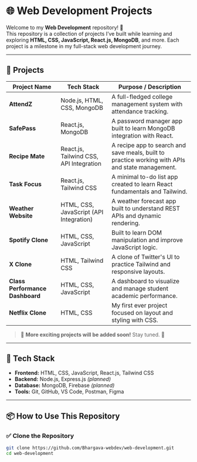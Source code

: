 # 🌐 Web Development Projects

Welcome to my **Web Development** repository! 🚀  
This repository is a collection of projects I’ve built while learning and exploring **HTML, CSS, JavaScript, React.js, MongoDB**, and more. Each project is a milestone in my full-stack web development journey.

---

## 📁 Projects

| Project Name              | Tech Stack                             | Purpose / Description |
|---------------------------|----------------------------------------|------------------------|
| **AttendZ**               | Node.js, HTML, CSS, MongoDB            | A full-fledged college management system with attendance tracking. |
| **SafePass**              | React.js, MongoDB                      | A password manager app built to learn MongoDB integration with React. |
| **Recipe Mate**           | React.js, Tailwind CSS, API Integration| A recipe app to search and save meals, built to practice working with APIs and state management. |
| **Task Focus**            | React.js, Tailwind CSS                 | A minimal to-do list app created to learn React fundamentals and Tailwind. |
| **Weather Website**       | HTML, CSS, JavaScript (API Integration)| A weather forecast app built to understand REST APIs and dynamic rendering. |
| **Spotify Clone**         | HTML, CSS, JavaScript                  | Built to learn DOM manipulation and improve JavaScript logic. |
| **X Clone**               | HTML, Tailwind CSS                     | A clone of Twitter's UI to practice Tailwind and responsive layouts. |
| **Class Performance Dashboard** | HTML, CSS, JavaScript         | A dashboard to visualize and manage student academic performance. |
| **Netflix Clone**         | HTML, CSS                              | My first ever project focused on layout and styling with CSS. |

> 📌 **More exciting projects will be added soon!** Stay tuned. 🎯

---

## 🚀 Tech Stack

- **Frontend:** HTML, CSS, JavaScript, React.js, Tailwind CSS  
- **Backend:** Node.js, Express.js *(planned)*  
- **Database:** MongoDB, Firebase *(planned)*  
- **Tools:** Git, GitHub, VS Code, Postman, Figma

---

## 📦 How to Use This Repository

### ✅ Clone the Repository
```bash
git clone https://github.com/Bhargava-webdev/web-development.git
cd web-development
